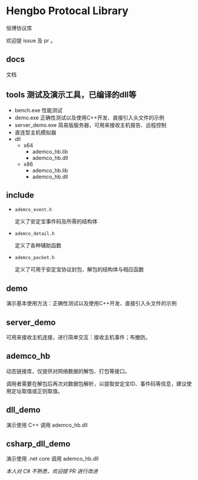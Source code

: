 # Hengbo Protocal Library

恒博协议库

欢迎提 issue 及 pr 。

## docs

文档

## tools 测试及演示工具，已编译的dll等

* bench.exe 性能测试
* demo.exe 正确性测试以及使用C++开发、直接引入头文件的示例
* server_demo.exe 简易版服务器，可用来接收主机报告、远程控制
* 直连型主机模拟器
* dll
  * x64
    * ademco_hb.lib
    * ademco_hb.dll
  * x86
    * ademco_hb.lib
    * ademco_hb.dll

## include

* `ademco_event.h` 

    定义了安定宝事件码及所需的结构体

* `ademco_detail.h` 

    定义了各种辅助函数

* `ademco_packet.h` 

    定义了可用于安定宝协议封包、解包的结构体与相应函数

## demo

演示基本使用方法：正确性测试以及使用C++开发、直接引入头文件的示例

## server_demo

可用来接收主机连接，进行简单交互：接收主机事件；布撤防。

## ademco_hb

动态链接库，仅提供对网络数据的解包、打包等接口。

调用者需要在解包后再次对数据包解析，以提取安定宝ID、事件码等信息，建议使用定址取值或正则取值。

## dll_demo

演示使用 C++ 调用 ademco_hb.dll

## csharp_dll_demo

演示使用 .net core 调用 ademco_hb.dll

*本人对 C# 不熟悉，欢迎提 PR 进行改进*


